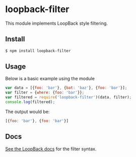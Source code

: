 # loopback-filter

This module implements LoopBack style filtering.

## Install

```sh
$ npm install loopback-filter
```

## Usage

Below is a basic example using the module

```js
var data = [{foo: 'bar'}, {bat: 'baz'}, {foo: 'bar'}];
var filter = {where: {foo: 'bar'}};
var filtered = require('loopback-filter')(data, filter);
console.log(filtered);
```

The output would be:

```js
[{foo: 'bar'}, {foo: 'bar'}]
```

## Docs

[See the LoopBack docs](http://docs.strongloop.com/display/public/LB/Querying+data) for the filter syntax.